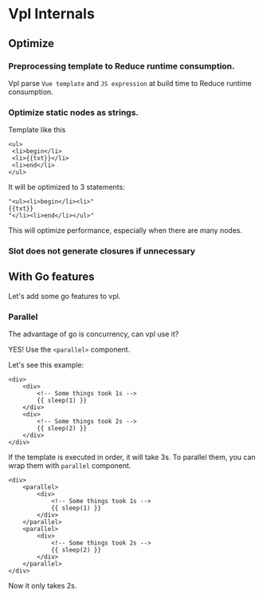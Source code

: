 # Vpl Internals

## Optimize

### Preprocessing template to Reduce runtime consumption.
Vpl parse `Vue template` and `JS expression` at build time to Reduce runtime consumption.

### Optimize static nodes as strings.
Template like this
```vue
<ul>
 <li>begin</li>
 <li>{{txt}}</li>
 <li>end</li>
</ul>
```
It will be optimized to 3 statements:
```
"<ul><li>begin</li><li>"
{{txt}}
"</li><li>end</li></ul>"
```
This will optimize performance, especially when there are many nodes.

### Slot does not generate closures if unnecessary

## With Go features
Let's add some go features to vpl.

### Parallel
The advantage of go is concurrency, can vpl use it?

YES! Use the `<parallel>` component.

Let's see this example:
```vue
<div>
    <div>
        <!-- Some things took 1s -->
        {{ sleep(1) }} 
    </div>
    <div>
        <!-- Some things took 2s -->
        {{ sleep(2) }} 
    </div>
</div>
```
If the template is executed in order, it will take 3s. To parallel them, you can wrap them with `parallel` component.

```vue
<div>
    <parallel>
        <div>
            <!-- Some things took 1s -->
            {{ sleep(1) }} 
        </div>
    </parallel>
    <parallel>
        <div>
            <!-- Some things took 2s -->
            {{ sleep(2) }} 
        </div>
    </parallel>
</div>
```
Now it only takes 2s.
